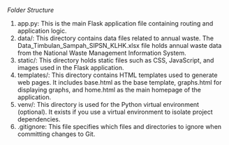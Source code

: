 *Folder Structure*

1. app.py: This is the main Flask application file containing routing and application logic.
2. data/: This directory contains data files related to annual waste. The Data_Timbulan_Sampah_SIPSN_KLHK.xlsx file holds annual waste data from the National Waste Management Information System.
3. static/: This directory holds static files such as CSS, JavaScript, and images used in the Flask application.
4. templates/: This directory contains HTML templates used to generate web pages. It includes base.html as the base template, graphs.html for displaying graphs, and home.html as the main homepage of the application.
5. venv/: This directory is used for the Python virtual environment (optional). It exists if you use a virtual environment to isolate project dependencies.
6. .gitignore: This file specifies which files and directories to ignore when committing changes to Git.
